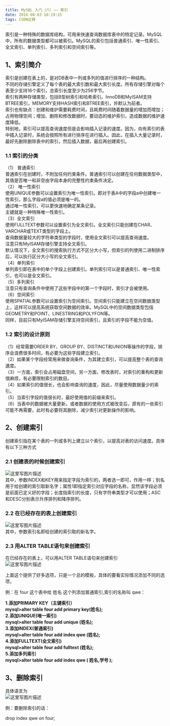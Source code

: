 ```yaml
---
title: MySQL 入门（六）—— 索引
date: 2016-08-03 10:19:15
tags: CSDN迁移
---
```

   索引是一种特殊的数据库结构，可用来快速查询数据库表中的特定记录。MySQL中，所有的数据类型都可以被索引。MySQL的索引包括普通索引、唯一性索引、全文索引、单列索引、多列索引和空间索引等。

 
## []()1、索引简介

 索引是创建在表上的，是对DB表中一列或多列的值进行排序的一种结构。   
 不同的存储引擎定义了每个表的最大索引数和最大索引长度。所有存储引擎对每个表至少支持16个索引，总索引长度至少为256字节。   
 索引有两种存储类型，包括B型树索引和哈希索引。InnoDB和MyISAM支持BTREE索引，MEMORY支持HASH索引和BTREE索引，并默认为前者。   
 索引也有缺点：创建和维护需要耗费时间，且耗费时间随着数据量的增加而增加；占用物理空间；增加、删除和修改数据时，要动态的维护索引，造成数据的维护速度降低。   
特别地，索引可以提高查询速度但是会影响插入记录的速度。因为，向有索引的表中插入记录时，系统会按照所有进行排序在进行插入。因此，在插入大量记录时，最好先删除删除表中的索引，然后插入数据，最后再创建索引。

 
### []()1.1 索引的分类

 （1） 普通索引   
 普通索引在创建时，不附加任何约束条件。普通索引可以创建在任何数据类型中，其值是否唯一和非空由字段本身的完整性约束条件决定。   
 （2） 唯一性索引   
 使用UNIQUE参数可以设置索引为唯一性索引。即对于表A中的字段a中创建唯一性索引，那么字段a的值必须是唯一的。   
 通过唯一性索引，可以更快速地确定某条记录。   
 主键就是一种特殊唯一性索引。   
 （3）全文索引   
 使用FULLTEXT参数可以设置索引为全文索引。全文索引只能创建在CHAR、VARCHAR或TEXT类型的字段上。   
 查询数据量较大的字符串类型的字段时，使用全文索引可以提高查询速度。   
 注意只有MyISAM存储引擎支持全文索引。   
 默认情况下，全文索引的搜索执行方式不区分大小写，但索引的列使用二进制排序后，可以执行区分大小写的全文索引。   
 （4）单列索引   
 单列索引即在表中的单个字段上创建索引。单列索引可以是普通索引、唯一性索引，也可以是全文索引。   
 （5）多列索引   
 注意只有查询条件中使用了这些字段中的第一个字段时，索引才会被使用。   
 （6）空间索引   
 使用SPATIAL参数可以设置索引为空间索引。空间索引只能建立在空间数据类型上，这样可以提高系统获取空间数据的效率。MySQL中的空间数据类型包括GEOMETRY和POINT、LINESTRING和POLYFON等。   
 同样，目前只有MyISAM存储引擎支持空间索引，且索引的字段不能为空值。

 
### []()1.2 索引的设计原则

 （1）经常需要ORDER BY、GROUP BY、DISTINCT和UNION等操作的字段，排序会浪费很多时间，有必要为这些字段建立索引。   
 （2）如果某个字段经常用来做查询条件，为其建立索引，可以提高整个表的查询速度。   
 （3）一方面，索引会占用磁盘空间，另一方面，修改表时，对索引的重构和更新很麻烦，有必要限制索引的数目。   
 （4）如果索引的值很长，也会影响查询的速度，因此，尽量使用数据量少的索引。   
 （5）当索引字段的值很长时，最好使用值的前缀来索引。   
 （6）当表中的数据被大量更新，或者数据的使用方式被改变后，原有的一些索引可能不再需要，此时有必要将其删除，减少索引对更新操作的影响。

 
## []()2、创建索引

 创建索引指在某个表的一列或多列上建立以个索引，以提高对表的访问速度。具体有以下三种方式

 
### []()2.1 创建表的时候创建索引

 ![这里写图片描述](https://img-blog.csdn.net/20160411203308985)  
 其中，参数INDEX和KEY用来指定字段为索引的，两者选一即可，作用一样；别名用于给创建的索引取新名字；属性1即指定索引对应字段的名称，显然该字段必须是前面已定义好的字段；长度指索引的长度，只有字符串类型才可以使用；ASC和DESC分别表示升序排列和降序排列。

 
### []()2.2 在已经存在的表上创建索引

 ![这里写图片描述](https://img-blog.csdn.net/20160411214324976)   
 其中，参数索引名即给创建的索引取的新名字。

 
### []()2.3 用ALTER TABLE语句来创建索引

 在已经存在的表上，可以用ALTER TABLE语句来创建索引   
![这里写图片描述](https://img-blog.csdn.net/20160411215219386)

 上面这个提供了好多选项，只是一个总的模板，具体的要看实际情况添加不同的选项，

 例：在 four 这个表中给 姓名 这个列添加普通索引,索引的名称叫 qwe： 

 **1.添加PRIMARY KEY（主键索引）   
 mysql>alter table four add primary key(姓名);  
 2.添加UNIQUE(唯一索引)   
 mysql>alter table four add unique (姓名);  
 3.添加INDEX(普通索引)   
 mysql>alter table four add index qwe (姓名);   
 4.添加FULLTEXT(全文索引)   
 mysql>alter table four add fulltext (姓名);  
 5.添加多列索引   
 mysql>alter table four add index qwe ( 姓名,学号 );** 

 
## []()3、删除索引

 具体语言为   
![这里写图片描述](https://img-blog.csdn.net/20160411215421170)

 例：要删除索引的话：

 drop index qwe on four;

   
 
